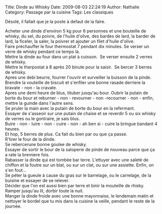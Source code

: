 Title: Dinde au Whisky
Date: 2009-08-03 22:24:19
Author: Nathalie
Category: Passage par la cuisine
Tags: Les classiques

Désolé, il fallait que je la poste à defaut de la faire.

Acheter une dinde d'environ 5 kg pour 6 personnes et une bouteille de
whisky, du sel, du poivre, de l'huile d'olive, des bardes de lard, la
barder de lard, la ficeler, la saler, la poivrer et ajouter un filet
d'huile d'olive.  
Faire préchauffer le four thermostat 7 pendant dix minutes. Se verser
un verre de whisky pendant ce temps là.  
Mettre la dinde au four dans un plat à cuisson.  Se verser ensuite 2
verres de whisky.  
Mettre le therpostat à 8 après 20 binute pour la saisir.  Se bercer 3
berres de whisky.  
Apres une debi beurre, fourrer l'ouvrir et surveiller la buisson de la
pinde.  
Brendre la vouteille de biscuit et s'enfiler une bonne rasade derriere
la bravate - non - la cravate.  
Apres une demi heure de blus, tituber jusqu'au bour. Oubrir la putain
de borte du bour et reburner - non - revourner - non -recourner - non -
enfin, mettre la guinde dans l'autre sens.  
Se pruler la main avec la putain de borte du bour en la refermant.  
Essayer de s'asseoir sur une putain de chaise et se reverdir 5 ou six
whisky de verres ou le gontraire, je sais blus.  
Buire - non - luire - non - cuire - non - ah ben si - cuire la bringue
bandant 4 heures.  
Et hop, 5 berres de plus. Ca fait du bien par ou que ça passe.  
R'tirer le four de la dinde.  
Se rebercerune bonne goulee de whisky.  
Essayer de sortir le bour de la saloperie de pinde de nouveau parce que
ça a rate la bremiere fois.  
Rabasser la dinde qui est tombée bar terre. L'ettuyer avec une saleté
de chiffon et la foutre sur un blat, ou sur un clat, ou sur une
assiette. Enfin, on s'en fout...  
Se péter la gueule à cause du gras sur le barrelage, ou le carrelage,
de la buisine et essayer de se relever.  
Décider que l'on est aussi bien par terre et binir la mouteille de
rhisky.  
Ramper jusqu'au lit, dorbir toute la nuit.  
Manger la dinde froide avec une bonne mayonnaise, le lendemain matin et
nettoyer le bordel que tu mis dans la cuisine la veille, pendant le
reste de la journée.

